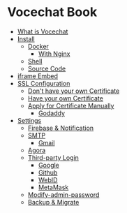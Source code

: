# Vocechat Book

- [What is Vocechat](what-is-vocechat.md)
- [Install]()
    - [Docker](install-by-docker.md)
      - [With Nginx](install-by-docker-nginx.md)
    - [Shell](install-by-shell.md)
    - [Source Code](install-by-source.md)
- [iframe Embed](iframe-embed.md)
- [SSL Configuration]()
    - [Don't have your own Certificate](ssl-no-ca.md)
    - [Have your own Certificate](ssl-have-ca.md)
    - [Apply for Certificate Manually]()
      - [Godaddy](godaddy-ca.md)
- [Settings]()
    - [Firebase & Notification](setting-firebase-notification.md)
    - [SMTP]()
        - [Gmail](smtp-gmail.md)
    - [Agora](setting-agora.md)
    - [Third-party Login]()
        - [Google](login-google.md)
        - [Github](login-github.md)
        - [WebID](login-webid.md)
        - [MetaMask](login-metamask.md)
    - [Modify-admin-password](modify-admin-password.md)
    - [ Backup & Migrate](backup-migration.md)

